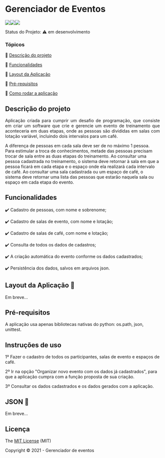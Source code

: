 # <h1>Gerenciador de Eventos</h1> 

 <img src="http://img.shields.io/static/v1?label=License&message=MIT&color=green&style=for-the-badge"/><img src="https://img.shields.io/static/v1?label=python&message=3.7&color=blue&style=for-the-badge&logo=PYTHON"/><img src="http://img.shields.io/static/v1?label=STATUS&message=EM%20DESENVOLVIMENTO&color=RED&style=for-the-badge"/>

Status do Projeto: :warning: em desenvolvimento

### Tópicos 

:small_blue_diamond: [Descrição do projeto](#descrição-do-projeto)

:small_blue_diamond: [Funcionalidades](#funcionalidades)

:small_blue_diamond: [Layout da Aplicação](#layout-da-aplicação-dash)

:small_blue_diamond: [Pré-requisitos](#pré-requisitos)

:small_blue_diamond: [Como rodar a aplicação](#como-rodar-a-aplicação-arrow_forward)

## Descrição do projeto 

<p align="justify">
Aplicação criada para cumprir um desafio de programação, que consiste em criar um software que crie e gerencie um evento de treinamento 
que aconteceria em duas etapas, onde as pessoas são divididas em salas com lotação variável, incluindo dois intervalos 
para um café.

A diferença de pessoas em cada sala deve ser de no máximo 1 pessoa. Para estimular a troca de conhecimentos, metade das pessoas precisam trocar de sala entre as duas etapas do treinamento.
Ao consultar uma pessoa cadastrada no treinamento, o sistema deve retornar à sala em que a pessoa ficará em cada etapa e o espaço onde ela realizará cada intervalo de café.
Ao consultar uma sala cadastrada ou um espaço de café, o sistema deve retornar uma lista das pessoas que estarão naquela sala ou espaço em cada etapa do evento.

</p>

## Funcionalidades

:heavy_check_mark: Cadastro de pessoas, com nome e sobrenome;  

:heavy_check_mark: Cadastro de salas de evento, com nome e lotação;

:heavy_check_mark: Cadastro de salas de café, com nome e lotação; 

:heavy_check_mark: Consulta de todos os dados de cadastros;  

:heavy_check_mark: A criação automática do evento conforme os dados cadastrados;

:heavy_check_mark: Persistência dos dados, salvos em arquivos json.


## Layout da Aplicação :dash:

Em breve...

## Pré-requisitos

A aplicação usa apenas bibliotecas nativas do python: os.path, json, unittest.

## Instruções de uso

1º Fazer o cadastro de todos os participantes, salas de evento e espaços de café.

2º Ir na opção "Organizar novo evento com os dados já cadastrados", para que a aplicação cumpra com a função proposta de sua criação.

3º Consultar os dados cadastrados e os dados gerados com a aplicação.

## JSON :floppy_disk:

Em breve...

## Licença 

The [MIT License]() (MIT)

Copyright :copyright: 2021 - Gerenciador de eventos